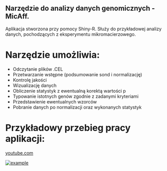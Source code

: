 ## Narzędzie do analizy danych genomicznych - MicAff.

Aplikacja stworzona przy pomocy Shiny-R. Służy do przykładowej analizy danych, pochodzących z eksperymentu mikromacierzowego. 

# Narzędzie umożliwia:
* Odczytanie plików .CEL
* Przetwarzanie wstępne (podsumowanie sond i normalizację)
* Kontrolę jakości
* Wizualizację danych
* Obliczenie statystyk z ewentualną korektą wartości p
* Typowanie istotnych genów zgodnie z zadanymi kryteriami
* Przedstawienie ewentualnych wzorców
* Pobranie danych po normalizacji oraz wykonanych statystyk

# Przykładowy przebieg pracy aplikacji:
[youtube.com](https://youtu.be/CxIRsShVtB0)

[![example](https://img.youtube.com/vi/CxIRsShVtB0/0.jpg)](https://www.youtube.com/watch?v=CxIRsShVtB0 "example")
